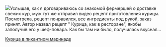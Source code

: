 <!--2025-05-25 10:08:36-->
<div class="yb">
  <div class="rss povarenok"><a href="https://www.povarenok.ru/recipes/show/182704/"><img src="https://www.povarenok.ru/data/cache/2025may/20/59/3177352_85885-640x480.jpg"></a>Услышав, как я договариваюсь со знакомой фермершей о доставке свежих кур, муж тут же отправил видео рецепт приготовления курицы. Посмотрела, рецепт понравился, все ингредиенты под рукой, заказ принят. Автор назвал рецепт &quot; Курица, как в ресторане&quot;, якобы заполучив его у шеф-повара. Как бы там ни было, получилась вкусная... <p class="titl"><a href="https://www.povarenok.ru/recipes/show/182704/">Курица в пикантном маринаде</a></p></div>
</div>
